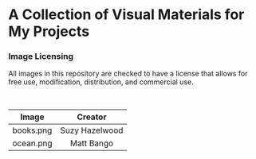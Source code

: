 # A Collection of Visual Materials for My Projects


### Image Licensing

All images in this repository are checked to have a license that allows for free use, modification, distribution, and commercial use. 
<br>


</br>

| Image       | Creator           | 
| ------------- |:-------------:| 
| books.png    | Suzy Hazelwood | 
| ocean.png    | Matt Bango |

